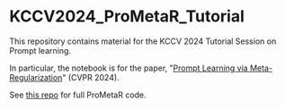 # KCCV2024_ProMetaR_Tutorial

This repository contains material for the KCCV 2024 Tutorial Session on Prompt learning.

In particular, the notebook is for the paper, "[Prompt Learning via Meta-Regularization](https://arxiv.org/pdf/2404.00851)" (CVPR 2024).

See [this repo](https://github.com/mlvlab/ProMetaR) for full ProMetaR code.
